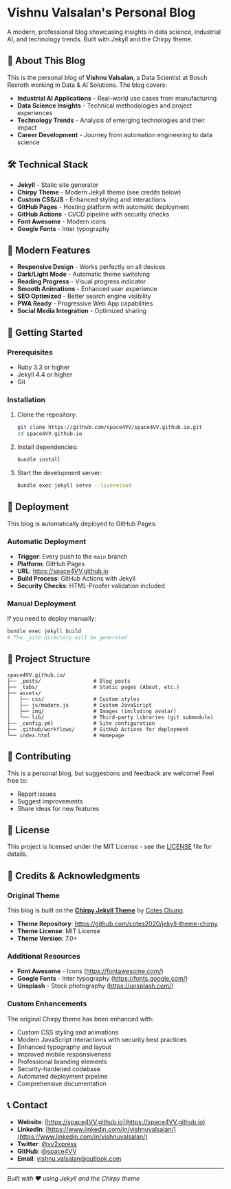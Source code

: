 # Vishnu Valsalan's Personal Blog

A modern, professional blog showcasing insights in data science, industrial AI, and technology trends. Built with Jekyll and the Chirpy theme.

## 🚀 About This Blog

This is the personal blog of **Vishnu Valsalan**, a Data Scientist at Bosch Rexroth working in Data & AI Solutions. The blog covers:

- **Industrial AI Applications** - Real-world use cases from manufacturing
- **Data Science Insights** - Technical methodologies and project experiences
- **Technology Trends** - Analysis of emerging technologies and their impact
- **Career Development** - Journey from automation engineering to data science

## 🛠️ Technical Stack

- **Jekyll** - Static site generator
- **Chirpy Theme** - Modern Jekyll theme (see credits below)
- **Custom CSS/JS** - Enhanced styling and interactions
- **GitHub Pages** - Hosting platform with automatic deployment
- **GitHub Actions** - CI/CD pipeline with security checks
- **Font Awesome** - Modern icons
- **Google Fonts** - Inter typography

## 🎨 Modern Features

- **Responsive Design** - Works perfectly on all devices
- **Dark/Light Mode** - Automatic theme switching
- **Reading Progress** - Visual progress indicator
- **Smooth Animations** - Enhanced user experience
- **SEO Optimized** - Better search engine visibility
- **PWA Ready** - Progressive Web App capabilities
- **Social Media Integration** - Optimized sharing


## 🚀 Getting Started

### Prerequisites

- Ruby 3.3 or higher
- Jekyll 4.4 or higher
- Git

### Installation

1. Clone the repository:
   ```bash
   git clone https://github.com/space4VV/space4VV.github.io.git
   cd space4VV.github.io
   ```

2. Install dependencies:
   ```bash
   bundle install
   ```

3. Start the development server:
   ```bash
   bundle exec jekyll serve --livereload
   ```

## 🚀 Deployment

This blog is automatically deployed to GitHub Pages:

### Automatic Deployment
- **Trigger**: Every push to the `main` branch
- **Platform**: GitHub Pages
- **URL**: https://space4VV.github.io
- **Build Process**: GitHub Actions with Jekyll
- **Security Checks**: HTML-Proofer validation included

### Manual Deployment
If you need to deploy manually:
```bash
bundle exec jekyll build
# The _site directory will be generated
```

## 📁 Project Structure

```
space4VV.github.io/
├── _posts/                 # Blog posts
├── _tabs/                  # Static pages (About, etc.)
├── assets/
│   ├── css/                # Custom styles
│   ├── js/modern.js        # Custom JavaScript
│   ├── img/                # Images (including avatar)
│   └── lib/                # Third-party libraries (git submodule)
├── _config.yml             # Site configuration
├── .github/workflows/      # GitHub Actions for deployment
└── index.html              # Homepage
```

## 🤝 Contributing

This is a personal blog, but suggestions and feedback are welcome! Feel free to:

- Report issues
- Suggest improvements
- Share ideas for new features

## 📄 License

This project is licensed under the MIT License - see the [LICENSE](LICENSE) file for details.

## 🙏 Credits & Acknowledgments

### Original Theme
This blog is built on the **[Chirpy Jekyll Theme](https://github.com/cotes2020/jekyll-theme-chirpy)** by [Cotes Chung](https://github.com/cotes2020).

- **Theme Repository**: https://github.com/cotes2020/jekyll-theme-chirpy
- **Theme License**: MIT License
- **Theme Version**: 7.0+

### Additional Resources
- **Font Awesome** - Icons (https://fontawesome.com/)
- **Google Fonts** - Inter typography (https://fonts.google.com/)
- **Unsplash** - Stock photography (https://unsplash.com/)

### Custom Enhancements
The original Chirpy theme has been enhanced with:
- Custom CSS styling and animations
- Modern JavaScript interactions with security best practices
- Enhanced typography and layout
- Improved mobile responsiveness
- Professional branding elements
- Security-hardened codebase
- Automated deployment pipeline
- Comprehensive documentation

## 📞 Contact

- **Website**: [https://space4VV.github.io](https://space4VV.github.io)
- **LinkedIn**: [https://www.linkedin.com/in/vishnuvalsalan/](https://www.linkedin.com/in/vishnuvalsalan/)
- **Twitter**: [@vv2xpress](https://twitter.com/vv2xpress)
- **GitHub**: [@space4VV](https://github.com/space4VV)
- **Email**: vishnu.valsalan@outlook.com

---

*Built with ❤️ using Jekyll and the Chirpy theme*
